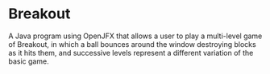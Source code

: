 # Breakout
A Java program using OpenJFX that allows a user to play a multi-level game of Breakout, in which a ball bounces around the window destroying blocks as it hits them, and successive levels represent a different variation of the basic game.
